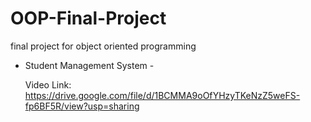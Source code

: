 # OOP-Final-Project
final project for object oriented programming 
- Student Management System -

  Video Link:
  https://drive.google.com/file/d/1BCMMA9oOfYHzyTKeNzZ5weFS-fp6BF5R/view?usp=sharing
